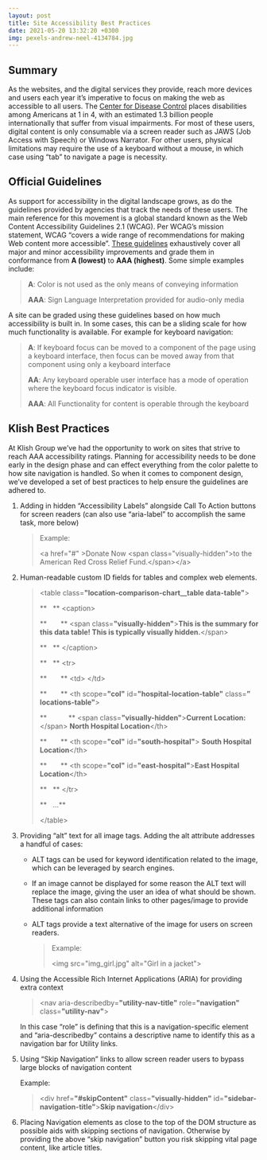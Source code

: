 ```yaml
---
layout: post
title: Site Accessibility Best Practices
date: 2021-05-20 13:32:20 +0300
img: pexels-andrew-neel-4134784.jpg
---
```


## Summary

As the websites, and the digital services they provide, reach more
devices and users each year it’s imperative to focus on making the web
as accessible to all users. The [Center for Disease
Control](https://www.cdc.gov/media/releases/2018/p0816-disability.html)
places disabilities among Americans at 1 in 4, with an estimated 1.3
billion people internationally that suffer from visual impairments. For
most of these users, digital content is only consumable via a screen
reader such as JAWS (Job Access with Speech) or Windows Narrator. For
other users, physical limitations may require the use of a keyboard
without a mouse, in which case using “tab” to navigate a page is
necessity.

## Official Guidelines

As support for accessibility in the digital landscape grows, as do the
guidelines provided by agencies that track the needs of these users. The
main reference for this movement is a global standard known as the Web
Content Accessibility Guidelines 2.1 (WCAG). Per WCAG’s mission
statement, WCAG “covers a wide range of recommendations for making Web
content more accessible”. [These
guidelines](https://www.w3.org/TR/WCAG21/) exhaustively cover all major
and minor accessibility improvements and grade them in conformance from
**A (lowest)** to **AAA (highest)**. Some simple examples include:

> **A**: Color is not used as the only means of conveying information
>
> **AAA**: Sign Language Interpretation provided for audio-only media

A site can be graded using these guidelines based on how much
accessibility is built in. In some cases, this can be a sliding scale
for how much functionality is available. For example for keyboard
navigation:

> **A**: If keyboard focus can be moved to a component of the page using a
> keyboard interface, then focus can be moved away from that component
> using only a keyboard interface
>
> **AA**: Any keyboard operable user interface has a mode of operation where
> the keyboard focus indicator is visible.
>
> **AAA**: All Functionality for content is operable through the keyboard

## Klish Best Practices 

At Klish Group we’ve had the opportunity to work on sites that strive to
reach AAA accessibility ratings. Planning for accessibility needs to be
done early in the design phase and can effect everything from the color
palette to how site navigation is handled. So when it comes to component
design, we’ve developed a set of best practices to help ensure the
guidelines are adhered to.

1.  Adding in hidden “Accessibility Labels” alongside Call To Action
    buttons for screen readers (can also use “aria-label” to accomplish
    the same task, more below)

	> Example:
	>
	> &lt;a href="\#" &gt;Donate Now &lt;span class="visually-hidden"&gt;to
	> the American Red Cross Relief Fund.&lt;/span&gt;&lt;/a&gt;

2.  Human-readable custom ID fields for tables and complex web elements.

	> &lt;table class=**"location-comparison-chart\_\_table
	> data-table"**&gt;
	>
	> **   ** &lt;caption&gt;
	>
	> **       ** &lt;span class=**"visually-hidden"**&gt;**This is the
	> summary for this data table! This is typically visually
	> hidden.**&lt;/span&gt;
	>
	> **   ** &lt;/caption&gt;
	>
	> **   ** &lt;tr&gt;
	>
	> **       ** &lt;td&gt;*&nbsp;*&lt;/td&gt;
	>
	> **       ** &lt;th scope=**"col"** id=**"hospital-location-table"**
	> class=**” locations-table"**&gt;
	>
	> **           ** &lt;span class=**"visually-hidden"**&gt;**Current
	> Location:**&lt;/span&gt; **North Hospital Location**&lt;/th&gt;
	>
	> **       ** &lt;th scope=**"col"** id=**"south-hospital"**&gt; **South
	> Hospital Location**&lt;/th&gt;
	>
	> **       ** &lt;th scope=**"col"** id=**"east-hospital"**&gt;**East
	> Hospital Location**&lt;/th&gt;
	>
	> **   ** &lt;/tr&gt;
	>
	> **   ...**
	>
	> &lt;/table&gt;

3.  Providing “alt” text for all image tags. Adding the alt attribute
    addresses a handful of cases:

	*  ALT tags can be used for keyword identification related to the
		image, which can be leveraged by search engines.

	*  If an image cannot be displayed for some reason the ALT text will
		replace the image, giving the user an idea of what should be
		shown. These tags can also contain links to other pages/image to
		provide additional information

	*  ALT tags provide a text alternative of the image for users on screen
		readers.

		> Example:
		>
		> &lt;img src="img\_girl.jpg" alt="Girl in a jacket"&gt;

4.  Using the Accessible Rich Internet Applications (ARIA) for providing
    extra context

	> &lt;nav aria-describedby=**"utility-nav-title"** role=**"navigation"**
	> class=**"utility-nav"**&gt;

	In this case “role” is defining that this is a navigation-specific
	element and “aria-describedby” contains a descriptive name to identify
	this as a navigation bar for Utility links.

5.  Using “Skip Navigation” links to allow screen reader users to bypass
    large blocks of navigation content

	Example:

	> &lt;div href=**"\#skipContent"** class=**"visually-hidden"**
	> id=**"sidebar-navigation-title"**&gt;**Skip navigation**&lt;/div&gt;

6.  Placing Navigation elements as close to the top of the DOM structure
    as possible aids with skipping sections of navigation. Otherwise by
    providing the above “skip navigation” button you risk skipping vital
    page content, like article titles.
